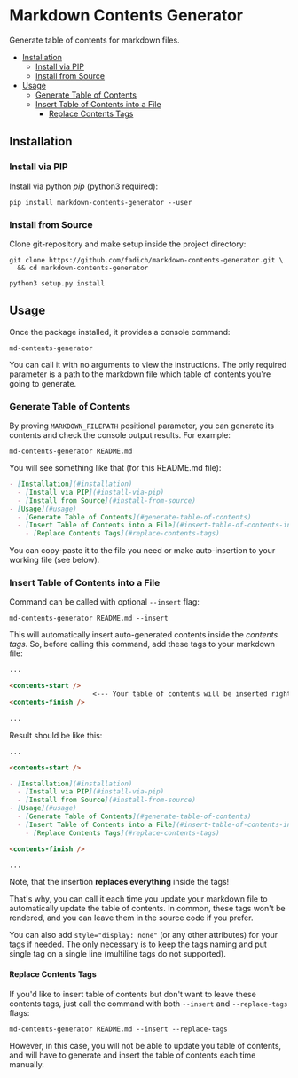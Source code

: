 # Markdown Contents Generator

Generate table of contents for markdown files.

- [Installation](#installation)
  - [Install via PIP](#install-via-pip)
  - [Install from Source](#install-from-source)
- [Usage](#usage)
  - [Generate Table of Contents](#generate-table-of-contents)
  - [Insert Table of Contents into a File](#insert-table-of-contents-into-a-file)
    - [Replace Contents Tags](#replace-contents-tags)

## Installation

### Install via PIP

Install via python _pip_ (python3 required):
```shell
pip install markdown-contents-generator --user
```

### Install from Source

Clone git-repository and make setup inside the project directory:
```shell
git clone https://github.com/fadich/markdown-contents-generator.git \
  && cd markdown-contents-generator

python3 setup.py install
```

## Usage

Once the package installed, it provides a console command:
```shell
md-contents-generator
```

You can call it with no arguments to view the instructions. The only required parameter is a path to the markdown file which table of contents you're going to generate.

### Generate Table of Contents

By proving `MARKDOWN_FILEPATH` positional parameter, you can generate its contents and check the console output results. For example:
```shell
md-contents-generator README.md
```

You will see something like that (for this README.md file):
```markdown
- [Installation](#installation)
  - [Install via PIP](#install-via-pip)
  - [Install from Source](#install-from-source)
- [Usage](#usage)
  - [Generate Table of Contents](#generate-table-of-contents)
  - [Insert Table of Contents into a File](#insert-table-of-contents-into-a-file)
    - [Replace Contents Tags](#replace-contents-tags)
```

You can copy-paste it to the file you need or make auto-insertion to your working file (see below).

### Insert Table of Contents into a File

Command can be called with optional `--insert` flag:
```shell
md-contents-generator README.md --insert
```

This will automatically insert auto-generated contents inside the _contents tags_. So, before calling this command, add these tags to your markdown file:
```markdown
...

<contents-start />
                     <--- Your table of contents will be inserted right here
<contents-finish />

...
```

Result should be like this:
```markdown
...

<contents-start />

- [Installation](#installation)
  - [Install via PIP](#install-via-pip)
  - [Install from Source](#install-from-source)
- [Usage](#usage)
  - [Generate Table of Contents](#generate-table-of-contents)
  - [Insert Table of Contents into a File](#insert-table-of-contents-into-a-file)
    - [Replace Contents Tags](#replace-contents-tags)

<contents-finish />

...
```

Note, that the insertion **replaces everything** inside the tags!

That's why, you can call it each time you update your markdown file to automatically update the table of contents. In common, these tags won't be rendered, and you can leave them in the source code if you prefer.

You can also add `style="display: none"` (or any other attributes) for your tags if needed. The only necessary is to keep the tags naming and put single tag on a single line (multiline tags do not supported).

#### Replace Contents Tags

If you'd like to insert table of contents but don't want to leave these contents tags, just call the command with both `--insert` and `--replace-tags` flags:
```shell
md-contents-generator README.md --insert --replace-tags
```

However, in this case, you will not be able to update you table of contents, and will have to generate and insert the table of contents each time manually.
